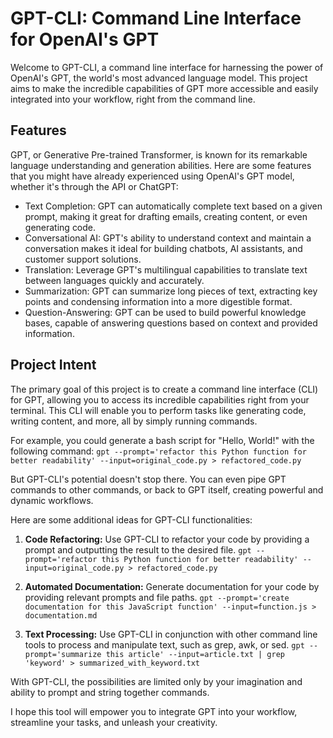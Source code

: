 # GPT-CLI: Command Line Interface for OpenAI's GPT

Welcome to GPT-CLI, a command line interface for harnessing the power of OpenAI's GPT, the world's most advanced language model. This project aims to make the incredible capabilities of GPT more accessible and easily integrated into your workflow, right from the command line.

## Features

GPT, or Generative Pre-trained Transformer, is known for its remarkable language understanding and generation abilities. Here are some features that you might have already experienced using OpenAI's GPT model, whether it's through the API or ChatGPT:

- Text Completion: GPT can automatically complete text based on a given prompt, making it great for drafting emails, creating content, or even generating code.
- Conversational AI: GPT's ability to understand context and maintain a conversation makes it ideal for building chatbots, AI assistants, and customer support solutions.
- Translation: Leverage GPT's multilingual capabilities to translate text between languages quickly and accurately.
- Summarization: GPT can summarize long pieces of text, extracting key points and condensing information into a more digestible format.
- Question-Answering: GPT can be used to build powerful knowledge bases, capable of answering questions based on context and provided information.

## Project Intent

The primary goal of this project is to create a command line interface (CLI) for GPT, allowing you to access its incredible capabilities right from your terminal. This CLI will enable you to perform tasks like generating code, writing content, and more, all by simply running commands.

For example, you could generate a bash script for "Hello, World!" with the following command:
```gpt --prompt='refactor this Python function for better readability' --input=original_code.py > refactored_code.py```

But GPT-CLI's potential doesn't stop there. You can even pipe GPT commands to other commands, or back to GPT itself, creating powerful and dynamic workflows.

Here are some additional ideas for GPT-CLI functionalities:

1. **Code Refactoring:** Use GPT-CLI to refactor your code by providing a prompt and outputting the result to the desired file.
```gpt --prompt='refactor this Python function for better readability' --input=original_code.py > refactored_code.py```

2. **Automated Documentation:** Generate documentation for your code by providing relevant prompts and file paths.
```gpt --prompt='create documentation for this JavaScript function' --input=function.js > documentation.md```

3. **Text Processing:** Use GPT-CLI in conjunction with other command line tools to process and manipulate text, such as grep, awk, or sed.
```gpt --prompt='summarize this article' --input=article.txt | grep 'keyword' > summarized_with_keyword.txt```

With GPT-CLI, the possibilities are limited only by your imagination and ability to prompt and string together commands.

I hope this tool will empower you to integrate GPT into your workflow, streamline your tasks, and unleash your creativity.
